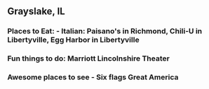 ## Grayslake, IL
### Places to Eat: - Italian: Paisano's in Richmond, Chili-U in Libertyville, Egg Harbor in Libertyville
### Fun things to do: Marriott Lincolnshire Theater
### Awesome places to see  - Six flags Great America
